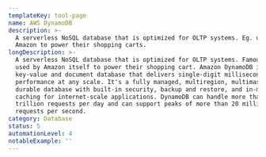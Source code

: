 ```yaml
---
templateKey: tool-page
name: AWS DynamoDB
description: >-
  A serverless NoSQL database that is optimized for OLTP systems. Eg. used by
  Amazon to power their shopping carts.
longDescription: >-
  A serverless NoSQL database that is optimized for OLTP systems. Famously it is
  used by Amazon itself to power their shopping cart. Amazon DynamoDB is a
  key-value and document database that delivers single-digit millisecond
  performance at any scale. It's a fully managed, multiregion, multimaster,
  durable database with built-in security, backup and restore, and in-memory
  caching for internet-scale applications. DynamoDB can handle more than 10
  trillion requests per day and can support peaks of more than 20 million
  requests per second.
category: Database
status: 5
automationLevel: 4
notableExample: ''
---
```


